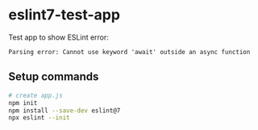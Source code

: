 # eslint7-test-app

Test app to show ESLint error:

```
Parsing error: Cannot use keyword 'await' outside an async function
```

## Setup commands

```sh
# create app.js
npm init
npm install --save-dev eslint@7
npx eslint --init
```
